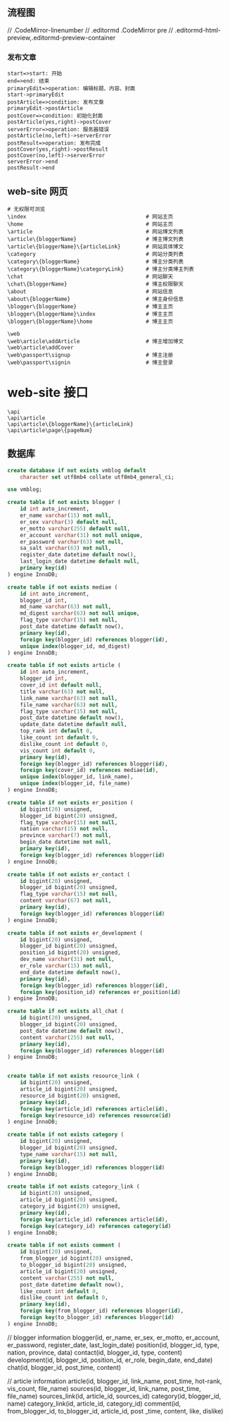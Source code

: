 ## 流程图
// .CodeMirror-linenumber
// .editormd .CodeMirror pre
// .editormd-html-preview,.editormd-preview-container
### 发布文章
``` flow 
start=>start: 开始
end=>end: 结束
primaryEdit=>operation: 编辑标题、内容、封面
start->primaryEdit
postArticle=>condition: 发布文章
primaryEdit->postArticle
postCover=>condition: 初始化封面
postArticle(yes,right)->postCover
serverError=>operation: 服务器错误
postArticle(no,left)->serverError
postResult=>operation: 发布完成
postCover(yes,right)->postResult
postCover(no,left)->serverError
serverError->end
postResult->end
```
<!-- operation1=>operation: 操作框1
operation2=>operation: 操作框2
end=>end: 结束
condition(yes,right)->operation1
condition(no)->operation2
operation1->end
operation2->end -->

## web-site 网页
```
# 无权限可浏览
\index                                      # 网站主页
\home                                       # 网站主页
\article                                    # 网站博文列表
\article\{bloggerName}                      # 博主博文列表
\article\{bloggerName}\{articleLink}        # 网站具体博文
\category                                   # 网站分类列表
\category\{bloggerName}                     # 博主分类列表
\category\{bloggerName}\categoryLink}       # 博主分类博主列表
\chat                                       # 网站聊天
\chat\{bloggerName}                         # 博主权限聊天
\about                                      # 网站信息
\about\{bloggerName}                        # 博主身份信息
\blogger\{bloggerName}                      # 博主主页
\blogger\{bloggerName}\index                # 博主主页
\blogger\{bloggerName}\home                 # 博主主页

\web
\web\article\addArticle                     # 博主增加博文
\web\article\addCover
\web\passport\signup                        # 博主注册
\web\passport\signin                        # 博主登录

```

# web-site 接口
```
\api
\api\article
\api\article\{bloggerName}\{articleLink}
\api\article\page\{pageNum}
```


## 数据库

``` sql
create database if not exists vmblog default
    character set utf8mb4 collate utf8mb4_general_ci;

use vmblog;

create table if not exists blogger (
    id int auto_increment,
    er_name varchar(15) not null,
    er_sex varchar(3) default null,
    er_motto varchar(255) default null,
    er_account varchar(31) not null unique,
    er_password varchar(63) not null,
    sa_salt varchar(63) not null,
    register_date datetime default now(),
    last_login_date datetime default null,
    primary key(id)
) engine InnoDB;

create table if not exists mediae (
    id int auto_increment,
    blogger_id int,
    md_name varchar(63) not null,
    md_digest varchar(63) not null unique,
    flag_type varchar(15) not null,
    post_date datetime default now(),
    primary key(id),
    foreign key(blogger_id) references blogger(id),
    unique index(blogger_id, md_digest)
) engine InnoDB;

create table if not exists article (
    id int auto_increment,
    blogger_id int,
    cover_id int default null,
    title varchar(63) not null,
    link_name varchar(63) not null,
    file_name varchar(63) not null,
    flag_type varchar(15) not null,
    post_date datetime default now(),
    update_date datetime default null,
    top_rank int default 0,
    like_count int default 0,
    dislike_count int default 0,
    vis_count int default 0,
    primary key(id),
    foreign key(blogger_id) references blogger(id),
    foreign key(cover_id) references mediae(id),
    unique index(blogger_id, link_name),
    unique index(blogger_id, file_name)
) engine InnoDB;

create table if not exists er_position (
    id bigint(20) unsigned,
    blogger_id bigint(20) unsigned,
    flag_type varchar(15) not null,
    nation varchar(15) not null,
    province varchar(7) not null,
    begin_date datetime not null,
    primary key(id),
    foreign key(blogger_id) references blogger(id)
) engine InnoDB;

create table if not exists er_contact (
    id bigint(20) unsigned,
    blogger_id bigint(20) unsigned,
    flag_type varchar(15) not null,
    content varchar(67) not null,
    primary key(id),
    foreign key(blogger_id) references blogger(id)
) engine InnoDB;

create table if not exists er_development (
    id bigint(20) unsigned,
    blogger_id bigint(20) unsigned,
    position_id bigint(20) unsigned,
    dev_name varchar(31) not null,
    er_role varchar(15) not null,
    end_date datetime default now(),
    primary key(id),
    foreign key(blogger_id) references blogger(id),
    foreign key(position_id) references er_position(id)
) engine InnoDB;

create table if not exists all_chat (
    id bigint(20) unsigned,
    blogger_id bigint(20) unsigned,
    post_date datetime default now(),
    content varchar(255) not null,
    primary key(id),
    foreign key(blogger_id) references blogger(id)
) engine InnoDB;


create table if not exists resource_link (
    id bigint(20) unsigned,
    article_id bigint(20) unsigned,
    resource_id bigint(20) unsigned,
    primary key(id),
    foreign key(article_id) references article(id),
    foreign key(resource_id) references resource(id)
) engine InnoDB;

create table if not exists category (
    id bigint(20) unsigned,
    blogger_id bigint(20) unsigned,
    type_name varchar(15) not null,
    primary key(id),
    foreign key(blogger_id) references blogger(id)
) engine InnoDB;

create table if not exists category_link (
    id bigint(20) unsigned,
    article_id bigint(20) unsigned,
    category_id bigint(20) unsigned,
    primary key(id),
    foreign key(article_id) references article(id),
    foreign key(category_id) references category(id)
) engine InnoDB;

create table if not exists comment (
    id bigint(20) unsigned,
    from_blogger_id bigint(20) unsigned,
    to_blogger_id bigint(20) unsigned,
    article_id bigint(20) unsigned,
    content varchar(255) not null,
    post_date datetime default now(),
    like_count int default 0,
    dislike_count int default 0,
    primary key(id),
    foreign key(from_blogger_id) references blogger(id),
    foreign key(to_blogger_id) references blogger(id)
) engine InnoDB;

```
 
// blogger information
blogger(id, er_name, er_sex, er_motto, 
    er_account, er_password, register_date, last_login_date)
position(id, blogger_id, type, nation, province, data)
contact(id, blogger_id, type, content)
development(id, blogger_id, position_id, er_role, begin_date, end_date)
chat(id, blogger_id, post_time, content)

// article information
article(id, blogger_id, link_name, post_time, hot-rank, vis_count, file_name)
sources(id, blogger_id, link_name, post_time, file_name)
sources_link(id, article_id, sources_id)
category(id, blogger_id, name)
category_link(id, article_id, category_id)
comment(id, from_blogger_id, to_blogger_id, article_id, post _time, content, like, dislike)



